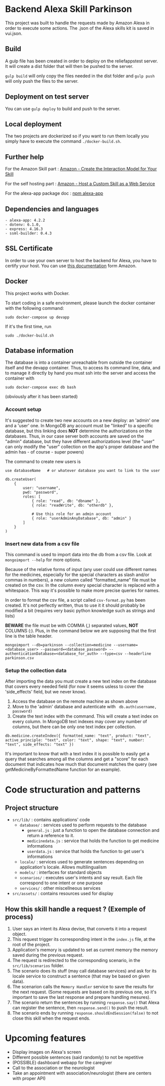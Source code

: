 # Backend Alexa Skill Parkinson

This project was built to handle the requests made by Amazon Alexa in order to execute some actions.
The .json of the Alexa skills kit is saved in vui.json.

## Build

A gulp file has been created in order to deploy on the reliefappstest server. It will create a dist folder that will then be pushed to the server.

``` gulp build ``` will only copy the files needed in the dist folder 
and ``` gulp push ``` will only push the files to the server.

## Deployment on test server

You can use ``` gulp deploy ``` to build and push to the server.

## Local deployment
The two projects are dockerized so if you want to run them locally you simply have to execute the
command ``` ./docker-build.sh ```.

## Further help

For the Amazon Skill part : [Amazon - Create the Interaction Model for Your Skill](https://developer.amazon.com/docs/custom-skills/create-the-interaction-model-for-your-skill.html)

For the self hosting part : [Amazon - Host a Custom Skill as a Web Service](https://developer.amazon.com/docs/custom-skills/host-a-custom-skill-as-a-web-service.html)

For the alexa-app package doc : [npm alexa-app](https://github.com/alexa-js/alexa-app)

## Dependencies and languages

    - alexa-app: 4.2.2
    - dotenv: 6.1.0,
    - express: 4.16.3
    - ssml-builder: 0.4.3

## SSL Certificate

In order to use your own server to host the backend for Alexa, you have to certify your host.
You can use [this documentation](https://developer.amazon.com/docs/custom-skills/configure-web-service-self-signed-certificate.html#create-a-private-key-and-self-signed-certificate-for-testing) 
form Amazon.

## Docker

This project works with Docker.

To start coding in a safe environment, please launch the docker container with the following command:
```
sudo docker-compose up devapp
```

If it's the first time, run 
```
sudo ./docker-build.sh
```

## Database information

The database is into a container unreachable from outside the container itself and the devapp container. Thus, to access its command line, data, and to manage it directly by hand you must ssh into the server and access the container with
```
sudo docker-compose exec db bash
```
(obviously after it has been started)

### Account setup
It's suggested to create two new accounts on a new deploy: an 'admin' one and a 'user' one.
In MongoDB any account must be "linked" to a specific database, but this linking does **NOT** determine the authorizations on the databases. Thus, in our case server both accounts are saved on the "admin" database, but they have different authorizations level (the "user" can only modify the "user" collection on the app's proper database and the admin has - of course - super powers)

The command to create new users is
```
use databaseName   # or whatever database you want to link to the user

db.createUser(
    {
        user: "username",
        pwd: "password",
        roles: [
            { role: "read", db: "dbname" },
            { role: "readWrite", db: "otherdb" },
            
            # Use this role for an admin account
            { role: "userAdminAnyDatabase", db: "admin" }
        ]
    }
)
```

### Insert new data from a csv file

This command is used to import data into the db from a csv file. Look at ``` mongoimport --help ``` for more options.

Because of the relative forms of input (any user could use different names for the medicines, especially for the special characters as slash and/or commas in numbers), a new column called "formatted_name" file must be created on the csv. In the column every special character is replaced with a whitespace. This way it's possible to make more precise queries for names.

In order to format the csv file, a script called ```csv-format.py``` has been created. It's not perfectly written, thus to use it it should probably be modified a bit (requires very basic python knowledge such as strings and lists)

**BEWARE** the file must be with COMMA (,) separated values, **NOT** COLUMNS (:). Plus, in the command below we are supposing that the first line is the table header.

```
mongoimport --db=parkinson --collection=medicine --username=<database_user> --password=<database_password> --authenticationDatabase=<database_for_auth> --type=csv --headerline parkinson.csv
```

### Setup the collection data
After importing the data you must create a new text index on the database that covers every needed field (for now it seems usless to cover the 'side_effects' field, but we never know).

1. Access the database on the remote machine as shown above
2. Move to the 'admin' database and autenticate with ``` db.auth(username, password)```
3. Create the text index with the command. This will create a text index on every column. In MongoDB text indexes may cover any number of columns, but there can be only one text index per collection.
```
db.medicine.createIndex({ formatted_name: "text", product: "text", active_principle: "text", color: "text", shape: "text", number: "text", side_effects: "text" })
```

It's important to know that with a text index it is possible to easily get a query that searches among all the columns and get a "score" for each document that indicates how much that document matches the query (see getMedicineByFormattedName function for an example).

# Code structuration and patterns

## Project structure

- ```src/lib/``` : contains applications' code
    - ```database/``` : services used to perform requests to the database
        - ```general.js``` : just a function to open the database connection and return a reference to it.
        - ```medicinedata.js``` : service that holds the function to get medicine informations
        - ```userdata.js``` : service that holds the function to get user's informations
    - ```locale/``` : services used to generate sentences depending on application's locale. Allows multilingualism
    - ```models/``` : interfaces for standard objects
    - ```scenarios/``` : executes user's intents and say result. Each file correspond to one intent or one purpose
    - ```services/``` : other miscellneous services
- ```src/assets/``` : contains resources used for display

## How this skill handle a request ? (Exemple of process)

1. User says an intent its Alexa devise, that converts it into a request object.
2. This request trigger its corresponding intent in the ```index.js``` file, at the root of the project.
3. Application's memory is updated to set as current memory the memory saved during the previous request.
4. The request is redirected to the corresponding scenario, in the ```src/lib/scenarios``` folder.
5. The scenario does its stuff (may call database services) and ask for its locale service to construct a sentence (that may be based on given data).
6. The scenarion calls the ```Memory Handler``` service to save the results for the next request. (Some requests are based on its previous one, so it's important to save the last response and prepare handling mesures).
7. The scenario return the sentences by running ```response.say()``` that Alexa can register the sentence, then ```response.send()``` to push the result.
8. The scenario ends by running ```response.shouldEndSession(false)``` to not close this skill when the request ends.

# Upcoming features
- Display images on Alexa's screen
- Different possible sentences (said randomly) to not be repetitive
- (POSSIBLE) dashboard webapp for the caregiver
- Call to the association or the neurologist
- Take an appointment with association/neurologist (there are centers with proper API)
